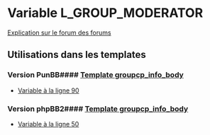 # Variable L_GROUP_MODERATOR
[Explication sur le forum des forums](http://forum.forumactif.com/t294113-listing-des-variables#L_GROUP_MODERATOR)
## Utilisations dans les templates
### Version PunBB#### [Template groupcp_info_body](punbb/groupcp_info_body.md)
* [Variable à la ligne 90](../punbb/groupcp_info_body.tpl#L90)
### Version phpBB2#### [Template groupcp_info_body](subsilver/groupcp_info_body.md)
* [Variable à la ligne 50](../subsilver/groupcp_info_body.tpl#L50)